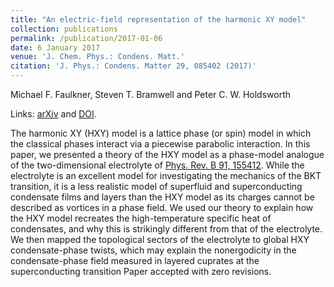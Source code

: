```yaml
---
title: "An electric-field representation of the harmonic XY model"
collection: publications
permalink: /publication/2017-01-06
date: 6 January 2017
venue: 'J. Chem. Phys.: Condens. Matt.'
citation: 'J. Phys.: Condens. Matter 29, 085402 (2017)'
---
```


Michael F. Faulkner, Steven T. Bramwell and Peter C. W. Holdsworth

Links: [arXiv](https://arxiv.org/abs/1610.06692) and [DOI](http://doi.org/10.1088/1361-648X/aa523f).

The harmonic XY (HXY) model is a lattice phase (or spin) model in which the classical phases interact via a piecewise parabolic interaction. In this paper, we presented a theory of the HXY model as a phase-model analogue of the two-dimensional electrolyte of [Phys. Rev. B  91, 155412](2015-04-10.md).  While the electrolyte is an excellent model for investigating the mechanics of the BKT transition, it is a less realistic model of superfluid and superconducting condensate films and layers than the HXY model as its charges cannot be described as vortices in a phase field. We used our theory to explain how the HXY model recreates the high-temperature specific heat of condensates, and why this is strikingly different from that of the electrolyte. We then mapped the topological sectors of the electrolyte to global HXY condensate-phase twists, which may explain the nonergodicity in the condensate-phase field measured in layered cuprates at the superconducting transition Paper accepted with zero revisions.
